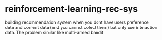 # reinforcement-learning-rec-sys
building recommendation system when you dont have users preference data and content data (and you cannot colect them) but only use interaction data. The problem similar like multi-armed bandit
